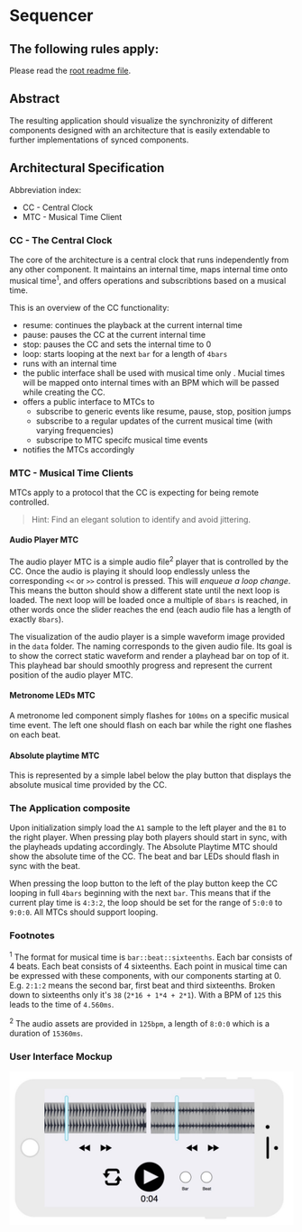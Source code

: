 # Sequencer

## The following rules apply:

Please read the [root readme file](https://github.com/Learnfield-GmbH/CodingChallenge/blob/master/README.md).

## Abstract 
The resulting application should visualize the synchronizity of different components designed with an architecture that is easily extendable to further implementations of synced components.

## Architectural Specification

Abbreviation index:
- CC - Central Clock
- MTC - Musical Time Client

### CC - The Central Clock
The core of the architecture is a central clock that runs independently from any other component. It maintains an internal time, maps internal time onto musical time<sup>1</sup>, and offers operations and subscribtions based on a musical time. 

This is an overview of the CC functionality:
- resume: continues the playback at the current internal time
- pause: pauses the CC at the current internal time
- stop: pauses the CC and sets the internal time to 0
- loop: starts looping at the next `bar` for a length of `4bars`
- runs with an internal time
- the public interface shall be used with musical time only . Mucial times will be mapped onto internal times with an BPM which will be passed while creating the CC.
- offers a public interface to MTCs to 
  - subscribe to generic events like resume, pause, stop, position jumps
  - subscribe to a regular updates of the current musical time (with varying frequencies)
  - subscripe to MTC specifc musical time events
- notifies the MTCs accordingly

### MTC - Musical Time Clients
MTCs apply to a protocol that the CC is expecting for being remote controlled. 

> Hint: Find an elegant solution to identify and avoid jittering.

#### Audio Player MTC
The audio player MTC is a simple audio file<sup>2</sup> player that is controlled by the CC. Once the audio is playing it should loop endlessly unless the corresponding `<<` or `>>` control is pressed. This will _enqueue a loop change_. This means the button should show a different state until the next loop is loaded. The next loop will be loaded once a multiple of `8bars` is reached, in other words once the slider reaches the end (each audio file has a length of exactly `8bars`). 

The visualization of the audio player is a simple waveform image provided in the `data` folder. The naming corresponds to the given audio file. Its goal is to show the correct static waveform and render a playhead bar on top of it. This playhead bar should smoothly progress and represent the current position of the audio player MTC.

#### Metronome LEDs MTC
A metronome led component simply flashes for `100ms` on a specific musical time event. The left one should flash on each bar while the right one flashes on each beat.

#### Absolute playtime MTC
This is represented by a simple label below the play button that displays the absolute musical time provided by the CC.

### The Application composite
Upon initialization simply load the `A1` sample to the left player and the `B1` to the right player. When pressing play both players should start in sync, with the playheads updating accordingly. The Absolute Playtime MTC should show the absolute time of the CC. The beat and bar LEDs should flash in sync with the beat. 

When pressing the loop button to the left of the play button keep the CC looping in full `4bars` beginning with the next `bar`. This means that if the current play time is `4:3:2`, the loop should be set for the range of `5:0:0` to `9:0:0`. All MTCs should support looping.

### Footnotes

<sup>1</sup> The format for musical time is `bar::beat::sixteenths`. Each bar consists of 4 beats. Each beat consists of 4 sixteenths. Each point in musical time can be expressed with these components, with our components starting at 0. E.g. `2:1:2` means the second bar, first beat and third sixteenths. Broken down to sixteenths only it's `38` (`2*16 + 1*4 + 2*1`). With a BPM of `125` this leads to the time of `4.560ms`.

<sup>2</sup> The audio assets are provided in `125bpm`, a length of `8:0:0` which is a duration of `15360ms`.

### User Interface Mockup
![Sequencer mockup][Sequencer mockup]

[Sequencer mockup]: mockup.jpg